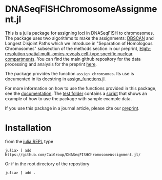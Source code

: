 # DNASeqFISHChromosomeAssignment.jl

This is a julia package for assigning loci in DNASeqFISH to chromosomes. The package uses two algorithms to make the assignments: [DBSCAN](https://en.wikipedia.org/wiki/DBSCAN) and Longest Disjoint Paths which we introduce in "Separation of Homologous Chromosomes" subsection of the methods section in our preprint, [High-resolution spatial multi-omics reveals cell-type specific nuclear compartments](https://www.biorxiv.org/content/10.1101/2023.05.07.539762v1.abstract). You can find the main github repository for the data processing and analysis for the preprint [here](https://github.com/CaiGroup/dna-seqfish-plus-multi-omics/tree/main).

The package provides the function <code>assign_chromsomes</code>. Its use is documented in its docstring in [assign_functions.jl](https://github.com/CaiGroup/DNASeqFISHChromosomeAssignment/blob/main/src/assignment_functions.jl).

For more information on how to use the functions provided in this package, see the [documentation](https://caigroup.github.io/DNASeqFISHChromosomeAssignment.jl/). The [test folder](https://github.com/CaiGroup/DNASeqFISHChromosomeAssignment.jl/tree/main/test) contains a [script](https://github.com/CaiGroup/DNASeqFISHChromosomeAssignment.jl/blob/main/test/test_e14_data.jl) that shows an example of how to use the package with sample example data.

If you use this package in a journal article, please cite our [preprint](https://www.biorxiv.org/content/10.1101/2023.05.07.539762v1.abstract).


# Installation

from the [julia REPL](https://docs.julialang.org/en/v1/stdlib/REPL/) type
```
julia> ] add https://github.com/CaiGroup/DNASeqFISHChromosomeAssignment.jl/
```
Or if in the root directory of the repostiory
```
julia> ] add .
```
